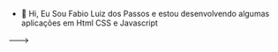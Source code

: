 - 👋 Hi, Eu Sou Fabio Luiz dos Passos e estou desenvolvendo algumas aplicações em Html CSS e Javascript

--->
